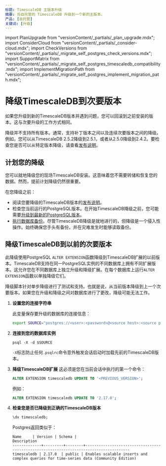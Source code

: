 ```yaml
---
标题: TimescaleDB 主版本升级
摘要: 将自托管的 TimescaleDB 升级到一个新的主版本。
产品: [自托管]
关键词: [升级]
---
```


import PlanUpgrade from "versionContent/_partials/_plan_upgrade.mdx";
import ConsiderCloud from "versionContent/_partials/_consider-cloud.mdx";
import CheckVersions from "versionContent/_partials/_migrate_self_postgres_check_versions.mdx";
import SupportMatrix from "versionContent/_partials/_migrate_self_postgres_timescaledb_compatibility.mdx";
import ImplementMigrationPath from "versionContent/_partials/_migrate_self_postgres_implement_migration_path.mdx";

# 降级TimescaleDB到次要版本

如果您升级到新的TimescaleDB版本并遇到问题，您可以回滚到之前安装的版本。这与次要升级的工作方式相同。

降级并不支持所有版本。通常，支持补丁版本之间以及连续次要版本之间的降级。例如，您可以从TimescaleDB 2.5.2降级到2.5.1，或者从2.5.0降级到2.4.2。要检查您是否可以从特定版本降级，请查看[发布说明][relnotes]。

<ConsiderCloud />

## 计划您的降级

您可以就地降级您的现场TimescaleDB安装。这意味着您不需要转储和恢复您的数据。然而，提前计划降级仍然很重要。

在您降级之前：

*   阅读您要降级的TimescaleDB版本的[发布说明][relnotes]。
*   检查您当前运行的PostgreSQL版本。在开始TimescaleDB降级之前，您可能需要[升级到最新的PostgreSQL版本][upgrade-pg]。
*   [执行数据库备份][backup]。尽管TimescaleDB降级是就地进行的，但降级是一个侵入性操作。始终确保您手头有备份，并在灾难发生时能够读取备份。

## 降级TimescaleDB到以前的次要版本

此降级使用PostgreSQL `ALTER EXTENSION`函数降级到TimescaleDB扩展的以前版本。TimescaleDB支持在同一PostgreSQL实例的不同数据库上拥有不同扩展版本。这允许您在不同数据库上独立升级和降级扩展。在每个数据库上运行`ALTER EXTENSION`函数以单独降级它们。

<Highlight type="important">

降级脚本针对单步降级进行了测试和支持。也就是说，从当前版本降级到上一个次要版本。如果您在升级和降级之间对数据库进行了更改，降级可能无法工作。

</Highlight>

<Procedure>

1. **设置您的连接字符串**

   此变量保存要升级的数据库的连接信息：

   ```bash
   export SOURCE="postgres://<user>:<password>@<source host>:<source port>/<db_name>"
   ```

2. **连接到您的数据库实例**
    ```shell
    psql -X -d $SOURCE
    ```

   `-X`标志防止任何`.psqlrc`命令意外触发会话启动时加载先前的TimescaleDB版本。

1. **降级TimescaleDB扩展** 
    这必须是您在当前会话中执行的第一个命令：

    ```sql
    ALTER EXTENSION timescaledb UPDATE TO '<PREVIOUS_VERSION>';
    ```

    例如：

    ```sql
    ALTER EXTENSION timescaledb UPDATE TO '2.17.0';
    ```

1. **检查您是否已降级到正确的TimescaleDB版本**

    ```sql
    \dx timescaledb;
    ```
   Postgres返回类似于：
    ```shell
    Name     | Version | Schema |                                      Description                                      
    -------------+---------+--------+---------------------------------------------------------------------------------------
    timescaledb | 2.17.0  | public | Enables scalable inserts and complex queries for time-series data (Community Edition)
    ```

</Procedure>

[backup]: /self-hosted/:currentVersion:/backup-and-restore/
[relnotes]: https://github.com/timescale/timescaledb/releases 
[upgrade-pg]: /self-hosted/:currentVersion:/upgrades/upgrade-pg/

